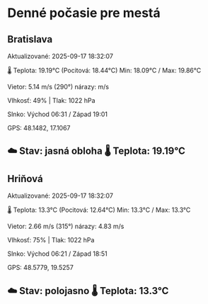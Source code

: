 ﻿# Denné počasie pre mestá

## Bratislava
Aktualizované: 2025-09-17 18:32:07

🌡️ Teplota: 19.19°C 
(Pocitová: 18.44°C)
Min: 18.09°C / Max: 19.86°C

Vietor: 5.14 m/s    (290°) 
nárazy:  m/s

Vlhkosť: 49% | Tlak: 1022 hPa

Slnko: Východ 06:31 / Západ 19:01

GPS: 48.1482, 17.1067

☁️ Stav: jasná obloha        🌡️ Teplota: 19.19°C
---

## Hriňová
Aktualizované: 2025-09-17 18:32:07

🌡️ Teplota: 13.3°C 
(Pocitová: 12.64°C)
Min: 13.3°C / Max: 13.3°C

Vietor: 2.66 m/s (315°)
nárazy: 4.83 m/s

Vlhkosť: 75% | Tlak: 1022 hPa

Slnko: Východ 06:21 / Západ 18:51

GPS: 48.5779, 19.5257

☁️ Stav: polojasno        🌡️ Teplota: 13.3°C
---
